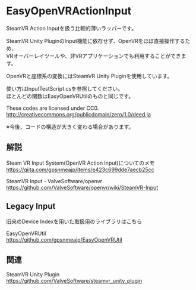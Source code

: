 # EasyOpenVRActionInput

SteamVR Action Inputを扱う比較的薄いラッパーです。 
  
SteamVR Unity PluginのInput機能に依存せず、OpenVRをほぼ直接操作するため、  
VRオーバーレイツールや、非VRアプリケーションでも利用することができます。
  
OpenVRと座標系の変換にはSteamVR Unity Pluginを使用しています。  
  
使い方はInputTestScript.csを参照してください。  
ほとんどの関数はEasyOpenVRUtilのものと同じです。  
  
These codes are licensed under CC0.  
http://creativecommons.org/publicdomain/zero/1.0/deed.ja  
  
※今後、コードの構造が大きく変わる場合があります。  
  
## 解説
Steam VR Input System(OpenVR Action Input)についてのメモ   
https://qiita.com/gpsnmeajp/items/e423c699dde7aecb25cc  
  
SteamVR Input - ValveSoftware/openvr  
https://github.com/ValveSoftware/openvr/wiki/SteamVR-Input  
  
## Legacy Input
旧来のDevice Indexを用いた取扱用のライブラリはこちら  
  
EasyOpenVRUtil  
https://github.com/gpsnmeajp/EasyOpenVRUtil  
  
## 関連
SteamVR Unity Plugin  
https://github.com/ValveSoftware/steamvr_unity_plugin  
